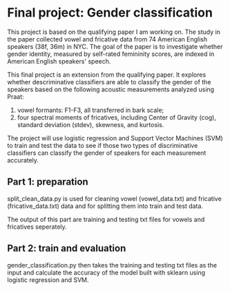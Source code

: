 # Final project: Gender classification

This project is based on the qualifying paper I am working on. The study in the paper collected vowel and fricative data from 74 American English speakers (38f, 36m) in NYC. The goal of the paper is to investigate whether gender identity, measured by self-rated femininity scores, are indexed in American English speakers' speech. 

This final project is an extension from the qualifying paper. It explores whether descriminative classifiers are able to classify the gender of the speakers based on the following acoustic measurements analyzed using Praat:

1. vowel formants: F1-F3, all transferred in bark scale;
2. four spectral moments of fricatives, including Center of Gravity (cog), standard deviation (stdev), skewness, and kurtosis. 

The project will use logistic regression and Support Vector Machines (SVM) to train and test the data to see if those two types of discriminative classifiers can classify the gender of speakers for each measurement accurately. 

## Part 1: preparation

split_clean_data.py is used for cleaning vowel (vowel_data.txt) and fricative (fricative_data.txt) data and for splitting them into train and test data. 

The output of this part are training and testing txt files for vowels and fricatives seperately. 

## Part 2: train and evaluation

gender_classification.py then takes the training and testing txt files as the input and calculate the accuracy of the model built with sklearn using logistic regression and SVM. 